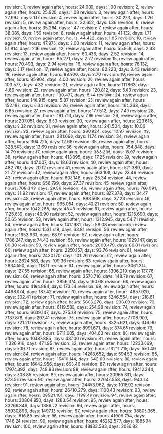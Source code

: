 revision: 1, review again after, hours: 24.000, days: 1.00
revision: 2, review again after, hours: 25.920, days: 1.08
revision: 3, review again after, hours: 27.994, days: 1.17
revision: 4, review again after, hours: 30.233, days: 1.26
revision: 5, review again after, hours: 32.652, days: 1.36
revision: 6, review again after, hours: 35.264, days: 1.47
revision: 7, review again after, hours: 38.085, days: 1.59
revision: 8, review again after, hours: 41.132, days: 1.71
revision: 9, review again after, hours: 44.422, days: 1.85
revision: 10, review again after, hours: 47.976, days: 2.00
revision: 11, review again after, hours: 51.814, days: 2.16
revision: 12, review again after, hours: 55.959, days: 2.33
revision: 13, review again after, hours: 60.436, days: 2.52
revision: 14, review again after, hours: 65.271, days: 2.72
revision: 15, review again after, hours: 70.493, days: 2.94
revision: 16, review again after, hours: 76.132, days: 3.17
revision: 17, review again after, hours: 82.223, days: 3.43
revision: 18, review again after, hours: 88.800, days: 3.70
revision: 19, review again after, hours: 95.904, days: 4.00
revision: 20, review again after, hours: 103.577, days: 4.32
revision: 21, review again after, hours: 111.863, days: 4.66
revision: 22, review again after, hours: 120.812, days: 5.03
revision: 23, review again after, hours: 130.477, days: 5.44
revision: 24, review again after, hours: 140.915, days: 5.87
revision: 25, review again after, hours: 152.188, days: 6.34
revision: 26, review again after, hours: 164.363, days: 6.85
revision: 27, review again after, hours: 177.512, days: 7.40
revision: 28, review again after, hours: 191.713, days: 7.99
revision: 29, review again after, hours: 207.051, days: 8.63
revision: 30, review again after, hours: 223.615, days: 9.32
revision: 31, review again after, hours: 241.504, days: 10.06
revision: 32, review again after, hours: 260.824, days: 10.87
revision: 33, review again after, hours: 281.690, days: 11.74
revision: 34, review again after, hours: 304.225, days: 12.68
revision: 35, review again after, hours: 328.563, days: 13.69
revision: 36, review again after, hours: 354.848, days: 14.79
revision: 37, review again after, hours: 383.236, days: 15.97
revision: 38, review again after, hours: 413.895, days: 17.25
revision: 39, review again after, hours: 447.007, days: 18.63
revision: 40, review again after, hours: 482.767, days: 20.12
revision: 41, review again after, hours: 521.389, days: 21.72
revision: 42, review again after, hours: 563.100, days: 23.46
revision: 43, review again after, hours: 608.148, days: 25.34
revision: 44, review again after, hours: 656.799, days: 27.37
revision: 45, review again after, hours: 709.343, days: 29.56
revision: 46, review again after, hours: 766.091, days: 31.92
revision: 47, review again after, hours: 827.378, days: 34.47
revision: 48, review again after, hours: 893.568, days: 37.23
revision: 49, review again after, hours: 965.054, days: 40.21
revision: 50, review again after, hours: 1042.258, days: 43.43
revision: 51, review again after, hours: 1125.639, days: 46.90
revision: 52, review again after, hours: 1215.690, days: 50.65
revision: 53, review again after, hours: 1312.945, days: 54.71
revision: 54, review again after, hours: 1417.981, days: 59.08
revision: 55, review again after, hours: 1531.419, days: 63.81
revision: 56, review again after, hours: 1653.933, days: 68.91
revision: 57, review again after, hours: 1786.247, days: 74.43
revision: 58, review again after, hours: 1929.147, days: 80.38
revision: 59, review again after, hours: 2083.479, days: 86.81
revision: 60, review again after, hours: 2250.157, days: 93.76
revision: 61, review again after, hours: 2430.170, days: 101.26
revision: 62, review again after, hours: 2624.583, days: 109.36
revision: 63, review again after, hours: 2834.550, days: 118.11
revision: 64, review again after, hours: 3061.314, days: 127.55
revision: 65, review again after, hours: 3306.219, days: 137.76
revision: 66, review again after, hours: 3570.716, days: 148.78
revision: 67, review again after, hours: 3856.374, days: 160.68
revision: 68, review again after, hours: 4164.884, days: 173.54
revision: 69, review again after, hours: 4498.074, days: 187.42
revision: 70, review again after, hours: 4857.920, days: 202.41
revision: 71, review again after, hours: 5246.554, days: 218.61
revision: 72, review again after, hours: 5666.278, days: 236.09
revision: 73, review again after, hours: 6119.580, days: 254.98
revision: 74, review again after, hours: 6609.147, days: 275.38
revision: 75, review again after, hours: 7137.878, days: 297.41
revision: 76, review again after, hours: 7708.909, days: 321.20
revision: 77, review again after, hours: 8325.621, days: 346.90
revision: 78, review again after, hours: 8991.671, days: 374.65
revision: 79, review again after, hours: 9711.005, days: 404.63
revision: 80, review again after, hours: 10487.885, days: 437.00
revision: 81, review again after, hours: 11326.916, days: 471.95
revision: 82, review again after, hours: 12233.069, days: 509.71
revision: 83, review again after, hours: 13211.715, days: 550.49
revision: 84, review again after, hours: 14268.652, days: 594.53
revision: 85, review again after, hours: 15410.144, days: 642.09
revision: 86, review again after, hours: 16642.956, days: 693.46
revision: 87, review again after, hours: 17974.392, days: 748.93
revision: 88, review again after, hours: 19412.344, days: 808.85
revision: 89, review again after, hours: 20965.331, days: 873.56
revision: 90, review again after, hours: 22642.558, days: 943.44
revision: 91, review again after, hours: 24453.962, days: 1018.92
revision: 92, review again after, hours: 26410.279, days: 1100.43
revision: 93, review again after, hours: 28523.101, days: 1188.46
revision: 94, review again after, hours: 30804.950, days: 1283.54
revision: 95, review again after, hours: 33269.346, days: 1386.22
revision: 96, review again after, hours: 35930.893, days: 1497.12
revision: 97, review again after, hours: 38805.365, days: 1616.89
revision: 98, review again after, hours: 41909.794, days: 1746.24
revision: 99, review again after, hours: 45262.577, days: 1885.94
revision: 100, review again after, hours: 48883.583, days: 2036.82
